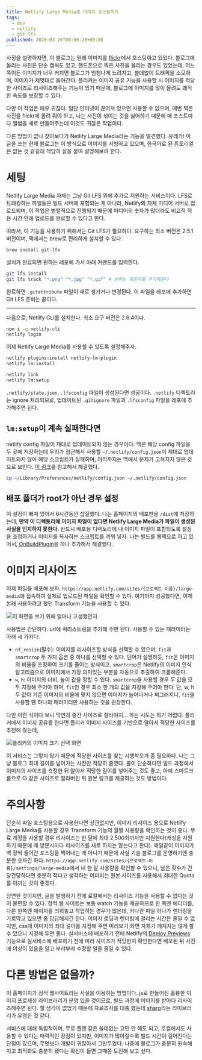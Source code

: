 ```yaml
---
title: Netlify Large Media로 이미지 호스팅하기
tags:
  - dev
  - netlify
  - git-lfs
published: 2020-03-26T00:06:28+09:00
---
```


사정을 설명하자면, 이 블로그는 원래 이미지를 [flickr](http://flickr.com/)에서 호스팅하고 있었다. 블로그에 올리는 사진은 단순 캡처도 있고, 핸드폰으로 찍은 사진을 올리는 경우도 있었는데, 어느 쪽이든 이미지가 너무 커지면 블로그가 엄청나게 느려지고, 쓸데없이 트래픽을 소모하며, 이미지가 제멋대로 돌아간다. 플리커는 이미지 공유 기능을 사용할 시 이미지를 적당한 사이즈로 리사이즈해주는 기능이 있기 때문에, 블로그에 이미지를 많이 올려도 쾌적한 속도를 보장할 수 있다.

다만 이 작업은 매우 귀찮다. 일단 인터넷이 끊어져 있으면 사용할 수 없으며, 매번 찍은 사진을 flickr에 올려 줘야 하고, 나는 사진이 섞이는 것을 싫어하기 때문에 매 포스트마다 앨범을 새로 만들어주는데 이것도 귀찮은 작업이다.

다른 방법이 없나 찾아보다가 Netlify Large Media라는 기능을 발견했다. 유레카! 이 글을 쓰는 현재 블로그는 이 방식으로 이미지를 서빙하고 있으며, 한국어로 된 튜토리얼은 없는 것 같길래 적당히 살을 붙여 설명해보려 한다.

# 세팅

Netlify Large Media 자체는 그냥 Git LFS 위에 추가로 지원하는 서비스이다. LFS로 트래킹하는 파일들은 빌드 서버에 포함되는 게 아니라, Netlify의 자체 미디어 서버로 업로드되며, 이 작업은 병렬적으로 진행되기 때문에 미디어의 숫자가 많더라도 비교적 적은 시간 안에 업로드를 완료할 수 있다고 한다.

따라서, 이 기능을 사용하기 위해서는 Git LFS가 필요하다. 요구하는 최소 버전은 2.5.1버전이며, 맥에서는 brew로 편리하게 설치할 수 있다.

```sh
brew install git-lfs
```

설치가 완료되면 원하는 레포에 가서 아래 커맨드를 입력한다.

```sh
git lfs install
git lfs track "*.png" "*.jpg" "*.gif" # 원하는 확장자를 추가해준다
```

완료하면 `.gitattribute` 파일이 새로 생기거나 변경된다. 이 파일을 레포에 추가하면 Git LFS 준비는 끝이다.

---

다음으로, Netlify CLI를 설치한다. 최소 요구 버전은 2.6.4이다.

```sh
npm i -g netlify-cli
netlify login
```

이제 Netlify Large Media를 사용할 수 있도록 설정해주자.

```sh
netlify plugins:install netlify-lm-plugin
netlify lm:install

netlify link
netlify lm:setup
```

`.netlify/state.json`, `.lfsconfig` 파일이 생성된다면 성공이다. `.netlify` 디렉토리는 ignore 처리되므로, 업데이트된 `.gitignore` 파일과 `.lfsconfig` 파일을 레포에 추가해주면 된다.

## `lm:setup`이 계속 실패한다면

netlify config 파일이 제대로 업데이트되지 않는 경우이다. 맥은 해당 config 파일을 두 곳에 저장하는데 우리가 접근해서 사용할 `~/.netlify/config.json`이 제대로 업데이트되지 않아 해당 스크립트가 실패하며, 아직까지는 맥에서 문제가 고쳐지지 않은 것으로 보인다. [이 링크](https://community.netlify.com/t/cant-push-after-trying-to-setup-large-media/31125/6)를 참고해서 해결했다.

```sh
cp ~/Library/Preferences/netlify/config.json ~/.netlify/config.json
```

## 배포 폴더가 root가 아닌 경우 설정

이 설정이 빠져 있어서 6시간동안 삽질했다. 나는 홈페이지의 배포판을 `/dist`에 저장하는데, **만약 이 디렉토리에 이미지 파일이 없다면 Netlify Large Media가 파일이 생성된 사실을 인지하지 못한다.** 반드시 배포용 디렉토리에 내 이미지 파일이 포함되도록 설정을 조정하거나 이미지를 복사하는 스크립트를 끼워 넣자. 나는 빌드를 웹팩으로 하고 있어서, [OnBuildPlugin](https://github.com/znagadeon/homepage/pull/12/commits/0b5380b8c0144cd411ce5e94c1b38ac1e18cd2f3)을 하나 추가해서 해결했다.

# 이미지 리사이즈

이제 파일을 배포해 보자. `https://app.netlify.com/sites/{프로젝트-이름}/large-media`에 접속하여 실제로 업로드된 파일을 확인할 수 있다. 여기까지 성공했다면, 이제 본래 사용하려고 했던 Transform 기능을 사용할 수 있다.

![이 화면을 보기 위해 얼마나 고생했던지](./assets/file-list.png)

사용법은 간단하다. url에 쿼리스트링을 추가해 주면 된다. 사용할 수 있는 패러미터는 아래 세 가지다.

- `nf_resize`(필수): 이미지를 리사이즈할 방식을 선택할 수 있으며, `fit`과 `smartcrop` 두 가지 옵션 중 하나를 선택할 수 있다. 단어가 설명하듯, `fit`은 이미지의 비율을 조정하여 크기를 줄이는 방식이고, `smartcrop`은 Netlify의 이미지 인식 알고리즘으로 이미지에서 가장 의미있는 부분을 자동으로 추출하여 크롭해준다.
- `w`, `h`: 이미지의 너비, 높이 값을 정할 수 있다. `smartcrop`을 사용할 경우 두 값을 모두 지정해 주어야 하며, `fit`인 경우 최소 한 개의 값을 지정해 주어야 한다. 단, w, h 두 값이 기존 이미지의 비율에 맞지 않으면 이미지가 늘어나거나 찌그러지니, `fit`을 사용할 땐 하나의 패러미터만 사용하는 것을 권장한다.

다만 이런 식이다 보니 막연히 중간 사이즈로 잘라야지... 하는 시도는 하기 어렵다. 플리커에서 이미지 공유를 한다면 플리커 이미지 사이즈를 기반으로 알아서 적당한 사이즈를 추천해 줬는데,

![플리커의 이미지 크기 선택 화면](./assets/size-presets.png)

이 서비스는 그렇지 않기 때문에 적당한 사이즈를 찾는 시행착오가 좀 필요하다. 나는 그냥 블로그 최대 길이를 넘어가는 사진만 적당히 줄였다. 룰이 단순하다면 빌드 과정에서 이미지의 사이즈를 측정한 뒤 알아서 적당한 길이를 넣어주는 것도 좋고, 아예 스마트크롭으로 다 같은 사이즈로 잘라버린 뒤 원본 링크를 제공하는 것도 방법이다.

# 주의사항

단순히 파일 호스팅용으로 사용한다면 상관없지만, 이미지 리사이즈 용으로 Netlify Large Media를 사용할 경우 Transform 기능의 월별 사용량을 확인하는 것이 좋다. 무료 계정을 사용할 경우 리사이즈는 한 달에 최대 2,500회까지만 지원한다(캐싱을 지원하기 때문에 매 방문시마다 리사이즈를 새로 하지는 않는다고 한다). 매일같이 이미지가 백 장씩 들어간 포스팅을 찍어내는 게 아니기 때문에 사실 기술 블로그를 운영하기엔 충분한 숫자긴 하다. `https://app.netlify.com/sites/{프로젝트-이름}/settings/large-media`에서 내 한 달 사용량을 확인할 수 있으니, 남은 횟수가 간당간당하다면 충분히 작다고 생각하는 이미지는 원본 사이즈를 사용해서 최대한 Quota를 아끼는 것이 좋겠다.

당연한 것이지만, 글을 발행하기 전에 로컬에서는 리사이즈 기능을 사용할 수 없다는 것이 불편할 수 있다. 정적 웹 사이트는 보통 watch 기능을 제공하므로 한 쪽엔 에디터를, 다른 한쪽엔 페이지를 띄워놓고 작업하는 경우가 많은데, 커다란 파일 하나가 렌더링을 가로막고 있으면 좀 답답해지긴 한다. 이미지 로딩과 렌더링에 걸리는 시간은 줄일 수 없지만, css에 이미지의 최대 길이를 지정해 주면 미리보기 화면 자체가 깨지지는 않게 할 수 있으니 지정해 두면 좋다. 실서비스에 배포하기 전에 Netlify의 [Deploy Previews](https://www.netlify.com/blog/2016/07/20/introducing-deploy-previews-in-netlify/) 기능으로 실서비스에 배포하기 전에 미리 사이즈가 적당한지 확인한다면 배포된 뒤 사진에 이상이 있음을 알고 부랴부랴 수정할 일을 줄일 수 있다.

# 다른 방법은 없을까?

이 홈페이지가 정적 웹사이트라는 사실을 이용하는 방법이다. js로 만들어진 훌륭한 이미지 프로세싱 라이브러리가 분명 있을 것이므로, 빌드 과정에 이미지를 받아다 리사이즈해주면 된다. 할 생각이 없었기 때문에 자료조사를 대충 했는데 [sharp](https://github.com/lovell/sharp)라는 라이브러리가 유명한 것 같다.

서비스에 대해 독립적이며, 무료 플랜 같은 쓸데없는 고민 안 해도 되고, 로컬에서도 사용할 수 있다는 매력적인 장점이 있지만, 이미지가 많아질수록 빌드 시간이 길어진다는 단점이 있으며, 무엇보다 개발이 귀찮아서 그만두었다. 나중에 블로그가 충분히 원숙해지고 최적화도 충분히 됐다는 확신이 들면 그때쯤 도전해 보고 싶다.
